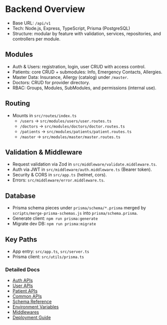# Backend Overview

- Base URL: `/api/v1`
- Tech: Node.js, Express, TypeScript, Prisma (PostgreSQL)
- Structure: modular by feature with validation, services, repositories, and controllers per module.

## Modules
- Auth & Users: registration, login, user CRUD with access control.
- Patients: core CRUD + submodules: Info, Emergency Contacts, Allergies.
- Master Data: Insurance, Allergy (catalog) under `/master`.
- Doctors: CRUD for provider directory.
- RBAC: Groups, Modules, SubModules, and permissions (internal use).

## Routing
- Mounts in `src/routes/index.ts`
  - `/users` → `src/modules/users/user.routes.ts`
  - `/doctors` → `src/modules/doctors/doctor.routes.ts`
  - `/patients` → `src/modules/patients/patient.routes.ts`
  - `/master` → `src/modules/master/master.routes.ts`

## Validation & Middleware
- Request validation via Zod in `src/middleware/validate.middleware.ts`.
- Auth via JWT in `src/middleware/auth.middleware.ts` (Bearer token).
- Security & CORS in `src/app.ts` (helmet, cors).
- Errors: `src/middleware/error.middleware.ts`.

## Database
- Prisma schema pieces under `prisma/schema/*.prisma` merged by `scripts/merge-prisma-schemas.js` into `prisma/schema.prisma`.
- Generate client: `npm run prisma:generate`
- Migrate dev DB: `npm run prisma:migrate`

## Key Paths
- App entry: `src/app.ts`, `src/server.ts`
- Prisma client: `src/utils/prisma.ts`

### Detailed Docs
- [Auth APIs](./api_docs/auth_apis.md)
- [User APIs](./api_docs/user_apis.md)
- [Patient APIs](./api_docs/patient_apis.md)
- [Common APIs](./api_docs/common_apis.md)
- [Schema Reference](./schema_reference.md)
- [Environment Variables](./env_reference.md)
- [Middlewares](./middleware_overview.md)
- [Deployment Guide](./deployment_guide.md)
